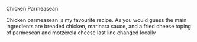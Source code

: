 Chicken Parmeasean

Chicken parmeasean is my favourite recipe. As you would guess the main ingredients are breaded chicken, marinara sauce, and a fried cheese toping of parmesean and motzerela cheese
last line changed locally
